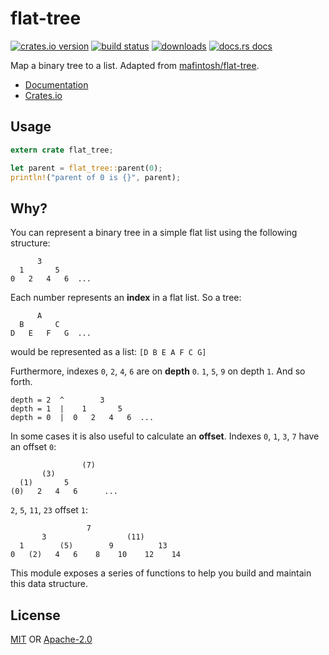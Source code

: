# flat-tree

[![crates.io version][1]][2] [![build status][3]][4]
[![downloads][5]][6] [![docs.rs docs][7]][8]

Map a binary tree to a list. Adapted from
[mafintosh/flat-tree](https://github.com/mafintosh/flat-tree).

- [Documentation][8]
- [Crates.io][2]

## Usage
```rust
extern crate flat_tree;

let parent = flat_tree::parent(0);
println!("parent of 0 is {}", parent);
```

## Why?
You can represent a binary tree in a simple flat list using the following
structure:

```text
      3
  1       5
0   2   4   6  ...
```

Each number represents an **index** in a flat list. So a tree:

```text
      A
  B       C
D   E   F   G  ...
```

would be represented as a list: `[D B E A F C G]`

Furthermore, indexes `0`, `2`, `4`, `6` are on **depth** `0`. `1`, `5`, `9` on depth `1`. And so forth.

```text
depth = 2  ^        3
depth = 1  |    1       5
depth = 0  |  0   2   4   6  ...
```

In some cases it is also useful to calculate an **offset**. Indexes `0`, `1`, `3`, `7` have an offset `0`:

```text
                (7)
       (3)
  (1)       5
(0)   2   4   6      ...
```

`2`, `5`, `11`, `23` offset `1`:

```text
                 7
       3                  (11)
  1        (5)        9          13
0   (2)   4   6    8    10    12    14
```

This module exposes a series of functions to help you build and maintain
this data structure.

## License
[MIT](./LICENSE-MIT) OR [Apache-2.0](./LICENSE-APACHE)

[1]: https://img.shields.io/crates/v/flat-tree.svg?style=flat-square
[2]: https://crates.io/crates/flat-tree
[3]: https://img.shields.io/travis/datrs/flat-tree.svg?style=flat-square
[4]: https://travis-ci.org/datrs/flat-tree
[5]: https://img.shields.io/crates/d/flat-tree.svg?style=flat-square
[6]: https://crates.io/crates/flat-tree
[7]: https://docs.rs/flat-tree/badge.svg
[8]: https://docs.rs/flat-tree
